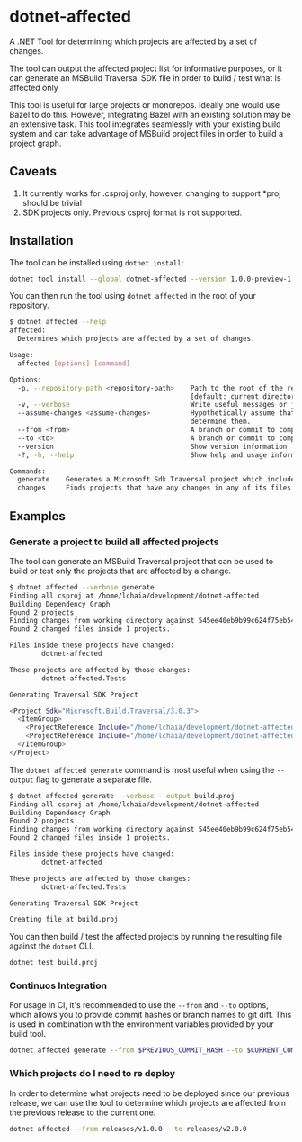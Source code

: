 # dotnet-affected

A .NET Tool for determining which projects are affected by a set of changes.

The tool can output the affected project list for informative purposes, or
it can generate an MSBuild Traversal SDK file in order to build / test what is
affected only

This tool is useful for large projects or monorepos.
Ideally one would use Bazel to do this. However, integrating Bazel with an existing
solution may be an extensive task. This tool integrates seamlessly with your existing
build system and can take advantage of MSBuild project files in order to build a project
graph.

## Caveats

1. It currently works for .csproj only, however, changing to support *proj should be trivial
1. SDK projects only. Previous csproj format is not supported.

## Installation

The tool can be installed using `dotnet install`:

```bash
dotnet tool install --global dotnet-affected --version 1.0.0-preview-1
```

You can then run the tool using `dotnet affected` in the root of your repository.

```bash
$ dotnet affected --help
affected:
  Determines which projects are affected by a set of changes.

Usage:
  affected [options] [command]

Options:
  -p, --repository-path <repository-path>    Path to the root of the repository, where the .git directory is.
                                             [default: current directory]
  -v, --verbose                              Write useful messages or just the desired output. [default: False]
  --assume-changes <assume-changes>          Hypothetically assume that given projects have changed instead of using Git diff to
                                             determine them.
  --from <from>                              A branch or commit to compare against --to.
  --to <to>                                  A branch or commit to compare against --from
  --version                                  Show version information
  -?, -h, --help                             Show help and usage information

Commands:
  generate    Generates a Microsoft.Sdk.Traversal project which includes all affected projects as build targets.
  changes     Finds projects that have any changes in any of its files using Git
```

## Examples

### Generate a project to build all affected projects

The tool can generate an MSBuild Traversal project that can be used to build or test
only the projects that are affected by a change.

```bash
$ dotnet affected --verbose generate
Finding all csproj at /home/lchaia/development/dotnet-affected
Building Dependency Graph
Found 2 projects
Finding changes from working directory against 545ee40eb9b99c624f75eb54d2b5a63947ad30b7
Found 2 changed files inside 1 projects.

Files inside these projects have changed:
        dotnet-affected

These projects are affected by those changes:
        dotnet-affected.Tests

Generating Traversal SDK Project

<Project Sdk="Microsoft.Build.Traversal/3.0.3">
  <ItemGroup>
    <ProjectReference Include="/home/lchaia/development/dotnet-affected/src/dotnet-affected.Tests/dotnet-affected.Tests.csproj" />
    <ProjectReference Include="/home/lchaia/development/dotnet-affected/src/dotnet-affected/dotnet-affected.csproj" />
  </ItemGroup>
</Project>
```

The `dotnet affected generate` command is most useful when using the `--output`
flag to generate a separate file.

```bash
$ dotnet affected generate --verbose --output build.proj
Finding all csproj at /home/lchaia/development/dotnet-affected
Building Dependency Graph
Found 2 projects
Finding changes from working directory against 545ee40eb9b99c624f75eb54d2b5a63947ad30b7
Found 2 changed files inside 1 projects.

Files inside these projects have changed:
        dotnet-affected

These projects are affected by those changes:
        dotnet-affected.Tests

Generating Traversal SDK Project

Creating file at build.proj
```

You can then build / test the affected projects by running the resulting file against
the `dotnet` CLI.

```bash
dotnet test build.proj
```

### Continuos Integration

For usage in CI, it's recommended to use the `--from` and `--to` options, which allows
you to provide commit hashes or branch names to git diff. This is used in combination
with the environment variables provided by your build tool.

```bash
dotnet affected generate --from $PREVIOUS_COMMIT_HASH --to $CURRENT_COMMIT_HASH
```

### Which projects do I need to re deploy

In order to determine what projects need to be deployed since our previous release,
we can use the tool to determine which projects are affected from the previous
release to the current one.

```bash
dotnet affected --from releases/v1.0.0 --to releases/v2.0.0
```
